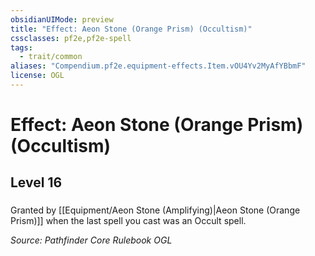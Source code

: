 ```yaml
---
obsidianUIMode: preview
title: "Effect: Aeon Stone (Orange Prism) (Occultism)"
cssclasses: pf2e,pf2e-spell
tags:
  - trait/common
aliases: "Compendium.pf2e.equipment-effects.Item.vOU4Yv2MyAfYBbmF"
license: OGL
---
```

# Effect: Aeon Stone (Orange Prism) (Occultism)
## Level 16
### 






Granted by [[Equipment/Aeon Stone (Amplifying)|Aeon Stone (Orange Prism)]] when the last spell you cast was an Occult spell.

*Source: Pathfinder Core Rulebook*
*OGL*